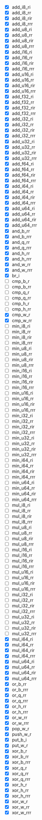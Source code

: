 -   [x] add_i8_ri
-   [x] add_i8_rr
-   [x] add_i8_rir
-   [x] add_i8_rrr
-   [x] add_u8_ri
-   [x] add_u8_rr
-   [x] add_u8_rir
-   [x] add_u8_rrr
-   [x] add_i16_ri
-   [x] add_i16_rr
-   [x] add_i16_rir
-   [x] add_i16_rrr
-   [x] add_u16_ri
-   [x] add_u16_rr
-   [x] add_u16_rir
-   [x] add_u16_rrr
-   [x] add_f32_ri
-   [x] add_f32_rr
-   [x] add_f32_rir
-   [x] add_f32_rrr
-   [x] add_i32_ri
-   [x] add_i32_rr
-   [x] add_i32_rir
-   [x] add_i32_rrr
-   [x] add_u32_ri
-   [x] add_u32_rr
-   [x] add_u32_rir
-   [x] add_u32_rrr
-   [x] add_f64_ri
-   [x] add_f64_rr
-   [x] add_f64_rir
-   [x] add_f64_rrr
-   [x] add_i64_ri
-   [x] add_i64_rr
-   [x] add_i64_rir
-   [x] add_i64_rrr
-   [x] add_u64_ri
-   [x] add_u64_rr
-   [x] add_u64_rir
-   [x] add_u64_rrr
-   [x] and_b_rr
-   [x] and_b_rrr
-   [x] and_q_rr
-   [x] and_q_rrr
-   [x] and_h_rr
-   [x] and_h_rrr
-   [x] and_w_rr
-   [x] and_w_rrr
-   [x] br_i
-   [ ] cmp_b_r
-   [ ] cmp_b_rr
-   [ ] cmp_q_r
-   [ ] cmp_q_rr
-   [ ] cmp_h_r
-   [ ] cmp_h_rr
-   [x] cmp_w_r
-   [x] cmp_w_rr
-   [ ] min_i8_ri
-   [ ] min_i8_rr
-   [ ] min_i8_rir
-   [ ] min_i8_rrr
-   [ ] min_u8_ri
-   [ ] min_u8_rr
-   [ ] min_u8_rir
-   [ ] min_u8_rrr
-   [ ] min_i16_ri
-   [ ] min_i16_rr
-   [ ] min_i16_rir
-   [ ] min_i16_rrr
-   [ ] min_u16_ri
-   [ ] min_u16_rr
-   [ ] min_u16_rir
-   [ ] min_u16_rrr
-   [ ] min_i32_ri
-   [ ] min_i32_rr
-   [ ] min_i32_rir
-   [ ] min_i32_rrr
-   [ ] min_u32_ri
-   [ ] min_u32_rr
-   [ ] min_u32_rir
-   [ ] min_u32_rrr
-   [ ] min_i64_ri
-   [ ] min_i64_rr
-   [ ] min_i64_rir
-   [ ] min_i64_rrr
-   [ ] min_u64_ri
-   [ ] min_u64_rr
-   [ ] min_u64_rir
-   [ ] min_u64_rrr
-   [ ] mul_i8_ri
-   [ ] mul_i8_rr
-   [ ] mul_i8_rir
-   [ ] mul_i8_rrr
-   [ ] mul_u8_ri
-   [ ] mul_u8_rr
-   [ ] mul_u8_rir
-   [ ] mul_u8_rrr
-   [ ] mul_i16_ri
-   [ ] mul_i16_rr
-   [ ] mul_i16_rir
-   [ ] mul_i16_rrr
-   [ ] mul_u16_ri
-   [ ] mul_u16_rr
-   [ ] mul_u16_rir
-   [ ] mul_u16_rrr
-   [ ] mul_i32_ri
-   [ ] mul_i32_rr
-   [ ] mul_i32_rir
-   [ ] mul_i32_rrr
-   [ ] mul_u32_ri
-   [ ] mul_u32_rr
-   [ ] mul_u32_rir
-   [ ] mul_u32_rrr
-   [x] mul_i64_ri
-   [x] mul_i64_rr
-   [x] mul_i64_rir
-   [x] mul_i64_rrr
-   [x] mul_u64_ri
-   [x] mul_u64_rr
-   [x] mul_u64_rir
-   [x] mul_u64_rrr
-   [x] or_b_rr
-   [x] or_b_rrr
-   [x] or_q_rr
-   [x] or_q_rrr
-   [x] or_h_rr
-   [x] or_h_rrr
-   [x] or_w_rr
-   [x] or_w_rrr
-   [x] pop_w_r
-   [x] push_w_r
-   [x] put_b_i
-   [x] put_w_r
-   [x] xor_b_r
-   [x] xor_b_rr
-   [x] xor_b_rrr
-   [x] xor_q_r
-   [x] xor_q_rr
-   [x] xor_q_rrr
-   [x] xor_h_r
-   [x] xor_h_rr
-   [x] xor_h_rrr
-   [x] xor_w_r
-   [x] xor_w_rr
-   [x] xor_w_rrr
